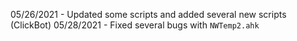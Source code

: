 05/26/2021 - Updated some scripts and added several new scripts (ClickBot)
05/28/2021 - Fixed several bugs with `NWTemp2.ahk`